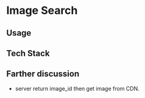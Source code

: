 # Image Search
## Usage

## Tech Stack


## Farther discussion
- server return image_id then get image from CDN.

